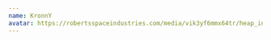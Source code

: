 ```yaml
---
name: KronnY
avatar: https://robertsspaceindustries.com/media/vik3yf6mmx64tr/heap_infobox/7c6031e0-1f66-47c0-A147-C801168e1c09.jpg
---
```


<AuthorDetail>

<!-- TODO: Complete this author profile -->

</AuthorDetail>
